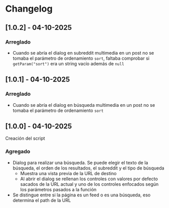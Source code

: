 # Changelog

## [1.0.2] - 04-10-2025

### Arreglado

- Cuando se abría el dialog en subreddit multimedia en un post no se tomaba el parámetro de
  ordenamiento `sort`, faltaba comprobar si `getParam("sort")` era un string vacío además de `null`

## [1.0.1] - 04-10-2025

### Arreglado

- Cuando se abría el dialog en búsqueda multimedia en un post no se tomaba el parámetro de
  ordenamiento `sort`

## [1.0.0] - 04-10-2025

Creación del script

### Agregado

- Dialog para realizar una búsqueda. Se puede elegir el texto de la búsqueda, el orden de los
  resultados, el subreddit y el tipo de búsqueda
  - Muestra una vista previa de la URL de destino
  - Al abrir el dialog se rellenan los controles con valores por defecto sacados de la URL actual y
  uno de los controles enfocados según los parámetros pasados a la función
- Se distingue entre si la página es un feed o es una búsqueda, eso determina el path de la URL